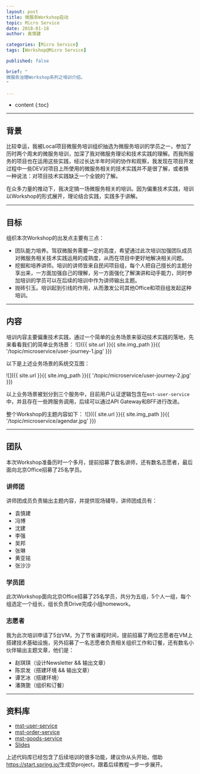```yaml
---
layout: post
title: 微服务Workshop启动
topic: Micro Service
date: 2018-01-18
author: 袁慎建

categories: [Micro Service]
tags: [Workshop@Micro Service]

published: false

brief: "
微服务治理Workshop系列之培训介绍。
"

---
```


* content
{:toc}

---

## 背景
比较幸运，我被Local项目微服务培训组织抽选为微服务培训的学员之一，参加了历时两个周末的微服务培训，加深了我对微服务理论和技术实践的理解。而我所服务的项目也在运用这些实践，经过长达半年时间的协作和观察，我发现在项目开发过程中一些DEV对项目上所使用的微服务相关的技术实践并不是很了解，或者换一种说法：对项目技术实践缺乏一个全貌的了解。

在众多力量的推动下，我决定搞一场微服务相关的培训。因为偏重技术实践，培训以Workshop的形式展开，理论结合实践，实践多于讲解。

---

## 目标
组织本次Workshop的出发点主要有三点：

- 团队能力培养。驾驭微服务需要一定的高度，希望通过此次培训加强团队成员对微服务相关技术实践运用的成熟度，从而在项目中更好地解决相关问题。
- 挖掘和培养讲师。培训的讲师皆来自民间项目组，每个人把自己擅长的主题分享出来，一方面加强自己的理解，另一方面强化了解演讲和动手能力，同时参加培训的学员可以在后续的培训中作为讲师输出主题。
- 抛砖引玉。培训起到引线的作用，从而激发公司其他Office和项目组发起这种培训。

---

## 内容
培训内容主要偏重技术实践，通过一个简单的业务场景来驱动技术实践的落地，先来看看我们的简单业务场景：
![]({{ site.url }}{{ site.img_path }}{{ '/topic/microservice/user-journey-1.jpg' }})

以下是上述业务场景的系统交互图：

![]({{ site.url }}{{ site.img_path }}{{ '/topic/microservice/user-journey-2.jpg' }})

以上业务场景被划分到三个服务中，目前用户认证逻辑包含在`mst-user-service`中，并且存在一些跨服务调用，后续可以通过API Gateway和BFF进行改进。

整个Workshop的主题内容如下：
![]({{ site.url }}{{ site.img_path }}{{ '/topic/microservice/agendar.jpg' }})

---

## 团队
本次Workshop准备历时一个多月，提前招募了数名讲师，还有数名志愿者，最后面向北京Office招募了25名学员。

### 讲师团
讲师团成员负责输出主题内容，并提供现场辅导，讲师团成员有：

- 袁慎建
- 冯博
- 沈建
- 李强
- 吴邦
- 张琳
- 黄亚铭
- 张沙沙

### 学员团
此次Workshop面向北京Office招募了25名学员，共分为五组，5个人一组，每个组选定一个组长，组长负责Drive完成小组homework。


### 志愿者
我为此次培训申请了5台VM，为了节省课程时间，提前招募了两位志愿者在VM上搭建技术基础设施，另外招募了一名志愿者负责相关组织工作和订餐，还有数名小伙伴输出主题文章，他们是：

- 赵琪琪（设计Newsletter && 输出文章）
- 陈崇发（搭建环境 && 输出文章）
- 谭艺冰（搭建环境）
- 潘旖旎（组织和订餐）


---

## 资料库
- [mst-user-service](https://github.com/tw-ms-training/mst-user-service)
- [mst-order-service](https://github.com/tw-ms-training/mst-order-service)
- [mst-goods-service](https://github.com/tw-ms-training/mst-goods-service)
- [Slides](https://drive.google.com/drive/folders/1UFRdwXQUOiFMdBlbKUbPzOzOQTIGxX7A)

上述代码库已经包含了后续培训的很多功能，建议你从头开始，借助 <https://start.spring.io/>生成空project，跟着后续教程一步一步展开。



